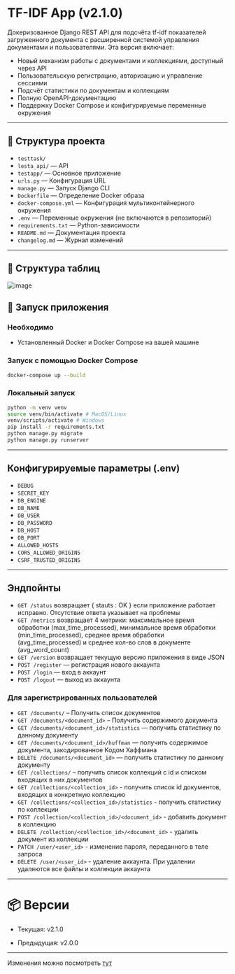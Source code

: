 # TF-IDF App (v2.1.0)
Докеризованное Django REST API для подсчёта tf-idf показателей загруженного документа с расширенной системой управления документами и пользователями. Эта версия включает:

- Новый механизм работы с документами и коллекциями, доступный через API
- Пользовательскую регистрацию, авторизацию и управление сессиями
- Подсчёт статистики по документам и коллекциям
- Полную OpenAPI-документацию
- Поддержку Docker Compose и конфигурируемые переменные окружения

---

## 📁 Структура проекта

- `testtask/`  
- `lesta_api/` — API  
- `testapp/` — Основное приложение  
- `urls.py` — Конфигурация URL  
- `manage.py` — Запуск Django CLI  
- `Dockerfile` — Определение Docker образа  
- `docker-compose.yml` — Конфигурация мультиконтейнерного окружения  
- `.env` — Переменные окружения (не включаются в репозиторий)  
- `requirements.txt` — Python-зависимости  
- `README.md` — Документация проекта  
- `changelog.md` — Журнал изменений  

---

## 📁 Структура таблиц
![image](https://github.com/user-attachments/assets/d7322300-3c15-48fd-ab08-fbcf867a4dd1)


## 🚀 Запуск приложения

### Необходимо

- Установленный Docker и Docker Compose на вашей машине

### Запуск с помощью Docker Compose

```bash
docker-compose up --build
 ```

### Локальный запуск
```bash
python -m venv venv
source venv/bin/activate # MacOS/Linux
venv/scripts/activate # Windows
pip install -r requirements.txt
python manage.py migrate
python manage.py runserver
```

---
## Конфигурируемые параметры (.env)
 - `DEBUG`
 - `SECRET_KEY`
 - `DB_ENGINE`
 - `DB_NAME`
 - `DB_USER`
 - `DB_PASSWORD`
 - `DB_HOST`
 - `DB_PORT`
 - `ALLOWED_HOSTS`
 - `CORS_ALLOWED_ORIGINS`
 - `CSRF_TRUSTED_ORIGINS`
---
## Эндпойнты
- `GET /status` возвращает { stauts : OK } если приложение работает исправно. Отсутствие ответа указывает на проблемы
- `GET /metrics` возвращает 4 метрики: максимальное время обработки (max_time_processed), минимальное время обработки (min_time_processed), среднее время обработки (avg_time_processed) и среднее кол-во слов в документе (avg_word_count)
- `GET /version` возвращает текущую версию приложения в виде JSON
- `POST /register` — регистрация нового аккаунта
- `POST /login` — вход в аккаунт
- `POST /logout` — выход из аккаунта
###  **Для зарегистрированных пользователей**
- `GET /documents/` – Получить список документов   
- `GET /documents/<document_id>` – Получить содержимого документа
- `GET /documents/<document_id>/statistics` — получить статистику по данному документу
- `GET /documents/<document_id>/huffman` — получить содержимое документа, закодированное Кодом Хаффмана
- `DELETE /documents/<document_id>` — получить статистику по данному документу
- `GET /collections/` – получить список коллекций с id и списком входящих в них документов
- `GET /collections/<collection_id>` - получить список id документов, входящих в конкретную коллекцию
- `GET /collections/<collection_id>/statistics` -  получить статистику по коллекции
- `POST /collection/<collection_id>/<document_id>` - добавить документ в коллекцию
- `DELETE /collection/<collection_id>/<document_id>` - удалить документ из коллекции
- `PATCH /user/<user_id>` -  изменение пароля, переданного в теле запроса
- `DELETE /user/<user_id>` - удаление аккаунта. При удалении удаляются все файлы и коллекции аккаунта
---

# 📦 Версии
- Текущая: v2.1.0

- Предыдущая: v2.0.0 
---
Изменения можно посмотреть [тут](./changelog.md)
       




    

